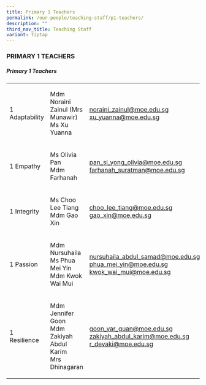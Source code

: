```yaml
---
title: Primary 1 Teachers
permalink: /our-people/teaching-staff/p1-teachers/
description: ""
third_nav_title: Teaching Staff
variant: tiptap
---
```

<h3>PRIMARY 1 TEACHERS</h3>
<h5>Primary 1 Teachers</h5>
<table>
<tbody>
<tr>
<td rowspan="1" colspan="1">
<p>1 Adaptability</p>
</td>
<td rowspan="1" colspan="1">
<p>Mdm Noraini Zainul (Mrs Munawir)
<br>Ms Xu Yuanna</p>
</td>
<td rowspan="1" colspan="1">
<p><a href="mailto:noraini_zainul@moe.edu.sg" rel="noopener noreferrer nofollow" target="_blank">noraini_zainul@moe.edu.sg</a> 
<br><a href="mailto:xu_yuanna@moe.edu.sg" rel="noopener noreferrer nofollow" target="_blank">xu_yuanna@moe.edu.sg</a>
</p>
<p></p>
</td>
</tr>
<tr>
<td rowspan="1" colspan="1">
<p>1 Empathy</p>
</td>
<td rowspan="1" colspan="1">
<p>Ms Olivia Pan
<br>Mdm Farhanah</p>
</td>
<td rowspan="1" colspan="1">
<p><a href="mailto:pan_si_yong_olivia@moe.edu.sg" rel="noopener noreferrer nofollow" target="_blank">pan_si_yong_olivia@moe.edu.sg</a> 
<br><a href="mailto:farhanah_suratman@moe.edu.sg" rel="noopener noreferrer nofollow" target="_blank">farhanah_suratman@moe.edu.sg</a>
</p>
</td>
</tr>
<tr>
<td rowspan="1" colspan="1">
<p>1 Integrity</p>
</td>
<td rowspan="1" colspan="1">
<p>Ms Choo Lee Tiang
<br>Mdm Gao Xin</p>
</td>
<td rowspan="1" colspan="1">
<p><a href="mailto:choo_lee_tiang@moe.edu.sg" rel="noopener noreferrer nofollow" target="_blank">choo_lee_tiang@moe.edu.sg</a> 
<br><a href="mailto:yeo_kwang_yee@moe.edu.sg" rel="noopener noreferrer nofollow" target="_blank">gao_xin@moe.edu.sg</a>
</p>
</td>
</tr>
<tr>
<td rowspan="1" colspan="1">
<p>1 Passion</p>
</td>
<td rowspan="1" colspan="1">
<p>Mdm Nursuhaila
<br>Ms Phua Mei Yin
<br>Mdm Kwok Wai Mui</p>
</td>
<td rowspan="1" colspan="1">
<p><a href="mailto:nusuhaila_abdul_samadi@moe.edu.sg" rel="noopener noreferrer nofollow" target="_blank">nursuhaila_abdul_samad@moe.edu.sg</a> 
<br><a href="mailto:phua_mei_yin@moe.edu.sg" rel="noopener noreferrer nofollow" target="_blank">phua_mei_yin@moe.edu.sg</a> 
<br><a href="mailto:kwok_wai_mui@moe.edu.sg" rel="noopener noreferrer nofollow" target="_blank">kwok_wai_mui@moe.edu.sg</a>
</p>
</td>
</tr>
<tr>
<td rowspan="1" colspan="1">
<p>1 Resilience</p>
</td>
<td rowspan="1" colspan="1">
<p>Mdm Jennifer Goon
<br>Mdm Zakiyah Abdul Karim
<br>Mrs Dhinagaran</p>
</td>
<td rowspan="1" colspan="1">
<p><a href="mailto:goon_yar_guan@moe.edu.sg" rel="noopener noreferrer nofollow" target="_blank">goon_yar_guan@moe.edu.sg</a> 
<br><a href="mailto:zakiyah_abdul_karim@moe.edu.sg" rel="noopener noreferrer nofollow" target="_blank">zakiyah_abdul_karim@moe.edu.sg</a> 
<br><a href="mailto:r_devaki@moe.edu.sg" rel="noopener noreferrer nofollow" target="_blank">r_devaki@moe.edu.sg</a>
</p>
</td>
</tr>
</tbody>
</table>
<p></p>